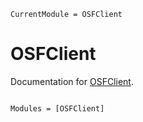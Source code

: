 ```@meta
CurrentModule = OSFClient
```

# OSFClient

Documentation for [OSFClient](https://github.com/s-ccs/OSFClient.jl).

```@index
```

```@autodocs
Modules = [OSFClient]
```
